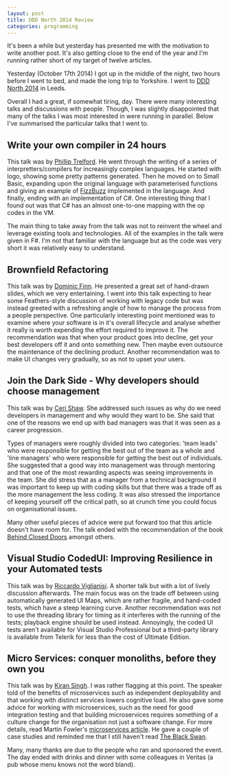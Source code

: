 ```yaml
---
layout: post
title: DDD North 2014 Review
categories: programming
---
```

It's been a while but yesterday has presented me with the motivation to write another post.  It's also getting close to the end of the year and I'm running rather short of my target of twelve articles.

Yesterday (October 17th 2014) I got up in the middle of the night, two hours before I went to bed, and made the long trip to Yorkshire.  I went to [DDD North 2014](http://www.dddnorth.co.uk) in Leeds.

Overall I had a great, if somewhat tiring, day.  There were many interesting talks and discussions with people.  Though, I was slightly disappointed that many of the talks I was most interested in were running in parallel.  Below I've summarised the particular talks that I went to.

## Write your own compiler in 24 hours

This talk was by [Phillip Trelford](https://twitter.com/ptrelford).  He went through the writing of a series of interpretters/compilers for increasingly complex languages.  He started with logo, showing some pretty patterns generated.  Then he moved on to Small Basic, expanding upon the original language with parameterised functions and giving an example of [FizzBuzz](http://en.wikipedia.org/wiki/Fizz_buzz) implemented in the language.  And finally, ending with an implementation of C#.  One interesting thing that I found out was that C# has an almost one-to-one mapping with the op codes in the VM.

The main thing to take away from the talk was not to reinvent the wheel and leverage existing tools and technologies.  All of the examples in the talk were given in F#.  I'm not that familiar with the language but as the code was very short it was relatively easy to understand.

## Brownfield Refactoring

This talk was by [Dominic Finn](https://twitter.com/CleverFinn).  He presented a great set of hand-drawn slides, which we very entertaining.  I went into this talk expecting to hear some Feathers-style discussion of working with legacy code but was instead greeted with a refreshing angle of how to manage the process from a people perspective.  One particularly interesting point mentioned was to examine where your software is in it's overall lifecycle and analyse whether it really is worth expending the effort required to improve it.  The recommendation was that when your product goes into decline, get your best developers off it and onto something new.  Then maybe even outsource the maintenance of the declining product.  Another recommendation was to make UI changes very gradually, so as not to upset your users.

## Join the Dark Side - Why developers should choose management

This talk was by [Ceri Shaw](https://twitter.com/cerishaw).  She addressed such issues as why do we need developers in management and why would they want to be.  She said that one of the reasons we end up with bad managers was that it was seen as a career progression.

Types of managers were roughly divided into two categories: 'team leads' who were responsible for getting the best out of the team as a whole and 'line managers' who were responsible for getting the best out of individuals.  She suggested that a good way into management was through mentoring and that one of the most rewarding aspects was seeing improvements in the team.  She did stress that as a manager from a technical background it was important to keep up with coding skills but that there was a trade off as the more management the less coding.  It was also stressed the importance of keeping yourself off the critical path, so at crunch time you could focus on organisational issues.

Many other useful pieces of advice were put forward too that this article doesn't have room for.  The talk ended with the recommendation of the book [Behind Closed Doors](http://www.amazon.co.uk/Behind-Closed-Doors-Management-Programmers/dp/0976694026) amongst others.

## Visual Studio CodedUI: Improving Resilience in your Automated tests

This talk was by [Riccardo Viglianisi](https://twitter.com/captainshmaser).  A shorter talk but with a lot of lively discussion afterwards.  The main focus was on the trade off between using automatically generated UI Maps, which are rather fragile, and hand-coded tests, which have a steep learning curve.  Another recommendation was not to use the threading library for timing as it interferes with the running of the tests; playback engine should be used instead.  Annoyingly, the coded UI tests aren't available for Visual Studio Professional but a third-party library is available from Telerik for less than the cost of Ultimate Edition.

## Micro Services: conquer monoliths, before they own you

This talk was by [Kiran Singh](https://twitter.com/Roarkiran).  I was rather flagging at this point.  The speaker told of the benefits of microservices such as independent deployability and that working with distinct services lowers cognitive load.  He also gave some advice for working with microservices, such as the need for good integration testing and that building microservices requires something of a culture change for the organisation not just a software change.  For more details, read Martin Fowler's [microservices article](http://martinfowler.com/articles/microservices.html).  He gave a couple of case studies and reminded me that I still haven't read [The Black Swan](http://www.amazon.co.uk/Black-Swan-Impact-Highly-Improbable-ebook/dp/B002RI99IM/).

Many, many thanks are due to the people who ran and sponsored the event.  The day ended with drinks and dinner with some colleagues in Veritas (a pub whose menu knows not the word bland).


